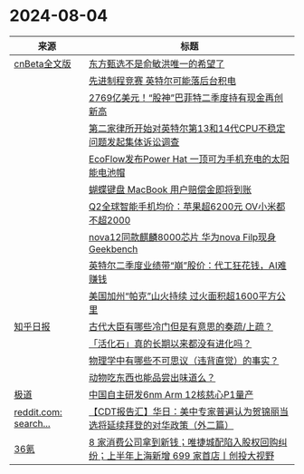 ﻿# 2024-08-04

|来源|标题|
|---|---|
|[cnBeta全文版](http://feeds2.feedburner.com/cnbeta-full)|[东方甄选不是俞敏洪唯一的希望了](https://m.cnbeta.com.tw/view/1440891.htm)|
||[先进制程竞赛 英特尔可能落后台积电](https://m.cnbeta.com.tw/view/1440890.htm)|
||[2769亿美元！“股神”巴菲特二季度持有现金再创新高](https://m.cnbeta.com.tw/view/1440889.htm)|
||[第二家律所开始对英特尔第13和14代CPU不稳定问题发起集体诉讼调查](https://m.cnbeta.com.tw/view/1440888.htm)|
||[EcoFlow发布Power Hat 一顶可为手机充电的太阳能电池帽](https://m.cnbeta.com.tw/view/1440887.htm)|
||[蝴蝶键盘 MacBook 用户赔偿金即将到账](https://m.cnbeta.com.tw/view/1440879.htm)|
||[Q2全球智能手机均价：苹果超6200元 OV小米都不超2000](https://m.cnbeta.com.tw/view/1440878.htm)|
||[nova12同款麒麟8000芯片 华为nova Filp现身Geekbench](https://m.cnbeta.com.tw/view/1440877.htm)|
||[英特尔二季度业绩带“崩”股价：代工狂花钱，AI难赚钱](https://m.cnbeta.com.tw/view/1440874.htm)|
||[美国加州“帕克”山火持续 过火面积超1600平方公里](https://m.cnbeta.com.tw/view/1440873.htm)|
|[知乎日报](https://feedx.net/rss/zhihudaily.xml)|[古代大臣有哪些冷门但是有意思的奏疏/上疏？](https://daily.zhihu.com/story/9774213)|
||[「活化石」真的长期以来都没有进化吗？](https://daily.zhihu.com/story/9774325)|
||[物理学中有哪些不可思议（违背直觉）的事实？](https://daily.zhihu.com/story/9774328)|
||[动物吃东西也能品尝出味道么？](https://daily.zhihu.com/story/9774330)|
|[极道](https://www.jdon.com/jivejdon/rss)|[中国自主研发6nm Arm 12核慈心P1量产](https://www.jdon.com/74881.html)|
|[reddit.com: search...](https://www.reddit.com/search.rss?q=%E6%8E%A8%E8%8D%90&type=link&limit=20&sort=new)|[【CDT报告汇】华日：美中专家普遍认为贺锦丽当选将延续拜登的对华政策（外二篇）](https://www.reddit.com/r/LiberalGooseGroup/comments/1ejjf5q/cdt报告汇华日美中专家普遍认为贺锦丽当选将延续拜登的对华政策外二篇/)|
|[36氪](http://36kr.com/feed)|[8 家消费公司拿到新钱；唯捷城配陷入股权回购纠纷；上半年上海新增 699 家首店丨创投大视野](https://36kr.com/p/2889839856605830?f=rss)|
